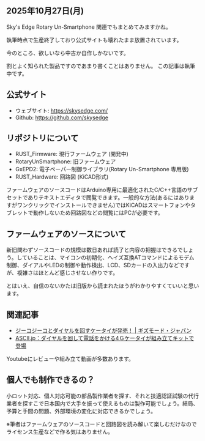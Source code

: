 ## 2025年10月27日(月)

Sky's Edge Rotary Un-Smartphone 関連でもまとめてみますかね。

執筆時点で生産終了しており公式サイトも壊れたまま放置されています。

今のところ、欲しいなら中古か自作しかないです。

割とよく知られた製品ですのであまり書くことはありません。
この記事は執筆中です。

## 公式サイト

* ウェブサイト: https://skysedge.com/
* Github: https://github.com/skysedge

## リポジトリについて

* RUST_Firmware: 現行ファームウェア (開発中)
* RotaryUnSmartphone: 旧ファームウェア
* GxEPD2: 電子ペーパー制御ライブラリ(Rotary Un-Smartphone 専用版)
* RUST_Hardware: 回路図 (KiCAD形式)

ファームウェアのソースコードはArduino専用に最適化されたC/C++言語のサブセットでありテキストエディタで閲覧できます。一般的な方法(あるにはありますがワンクリックでインストールできません)ではKiCADはスマートフォンやタブレットで動作しないため回路図などの閲覧にはPCが必要です。

## ファームウェアのソースについて

新旧問わずソースコードの規模は数日あれば読了と内容の把握はできるでしょう。していることは、マイコンの初期化、ヘイズ互換ATコマンドによるモデム制御、ダイアルやLEDの制御や動作検出、LCD、SDカードの入出力などですが、複雑さはほとんど感じさせない作りです。

とはいえ、自信のないかたは旧版から読まれたほうがわかりやすくていいと思います。

## 関連記事

* [ジーコジーコとダイヤルを回すケータイが発売！ | ギズモード・ジャパン](https://www.gizmodo.jp/2022/05/rotary-un-smartphone.html)
* [ASCII.jp：ダイヤルを回して電話をかける4Ｇケータイが組み立てキットで登場](https://ascii.jp/elem/000/004/091/4091408/)


Youtubeにレビューや組み立て動画が多数あります。

## 個人でも制作できるの？

小ロット対応、個人対応可能の部品製作業者を探す、それと技適認証試験の代行業者を探すこで日本国内で大手を振って使えるものは製作可能でしょう。結局、予算と手間の問題、外部環境の変化に対応できるかでしょう。

※筆者はファームウェアのソースコードと回路図を読み解いて楽しむだけなのでライセンス生産などで作る気はありません。
